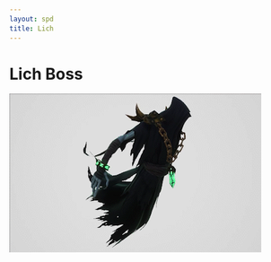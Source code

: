 ```yaml
---
layout: spd
title: Lich
---
```


# Lich Boss


<img src="/assets/images/spd/enemy-lich.gif" width="449" height="283">
